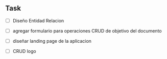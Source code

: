 ## Task
- [ ] Diseño Entidad Relacion
- [ ] agregar formulario para operaciones CRUD de objetivo del documento
- [ ] diseñar landing page de la aplicacion
- [ ] CRUD logo
      
